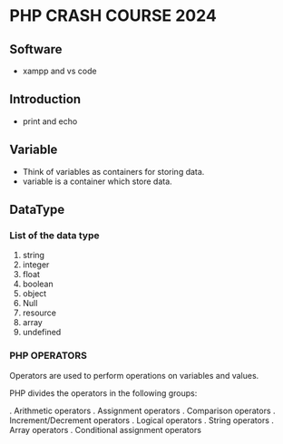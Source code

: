 # PHP CRASH COURSE 2024

## Software

- xampp and vs code

## Introduction

- print and echo

## Variable

- Think of variables as containers for storing data.
- variable is a container which store data.

## DataType

### List of the data type

1. string
2. integer
3. float
4. boolean
5. object
6. Null
7. resource
8. array
9. undefined

### PHP OPERATORS

Operators are used to perform operations on variables and values.

PHP divides the operators in the following groups:

. Arithmetic operators
. Assignment operators
. Comparison operators
. Increment/Decrement operators
. Logical operators
. String operators
. Array operators
. Conditional assignment operators
